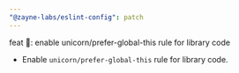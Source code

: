 ```yaml
---
"@zayne-labs/eslint-config": patch
---
```


feat 💎: enable unicorn/prefer-global-this rule for library code

-  Enable `unicorn/prefer-global-this` rule for library code.
